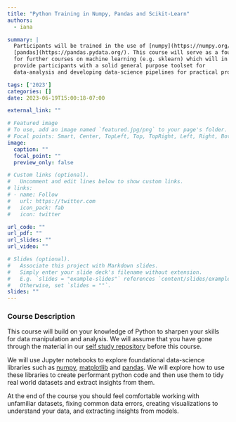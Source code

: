 ```yaml
---
title: "Python Training in Numpy, Pandas and Scikit-Learn"
authors: 
  - iana

summary: |
  Participants will be trained in the use of [numpy](https://numpy.org/) and
  [pandas](https://pandas.pydata.org/). This course will serve as a foundation
  for further courses on machine learning (e.g. sklearn) which will in turn
  provide participants with a solid general purpose toolset for
  data-analysis and developing data-science pipelines for practical problems.

tags: ['2023']
categories: []
date: 2023-06-19T15:00:18-07:00

external_link: ""

# Featured image
# To use, add an image named `featured.jpg/png` to your page's folder.
# Focal points: Smart, Center, TopLeft, Top, TopRight, Left, Right, BottomLeft, Bottom, BottomRight.
image:
  caption: ""
  focal_point: ""
  preview_only: false

# Custom links (optional).
#   Uncomment and edit lines below to show custom links.
# links:
# - name: Follow
#   url: https://twitter.com
#   icon_pack: fab
#   icon: twitter

url_code: ""
url_pdf: ""
url_slides: ""
url_video: ""

# Slides (optional).
#   Associate this project with Markdown slides.
#   Simply enter your slide deck's filename without extension.
#   E.g. `slides = "example-slides"` references `content/slides/example-slides.md`.
#   Otherwise, set `slides = ""`.
slides: ""
---
```

### Course Description
This course will build on your knowledge of Python to sharpen your skills for
data manipulation and analysis. We will assume that you have gone through the
material in our [self study
repository](https://github.com/ianabc/m2pi-python-self-study) before this course.

We will use Jupyter notebooks to explore foundational data-science libraries
such as [numpy](https://numpy.org), [matplotlib](https://matplotlib.org/) and
[pandas](https://pandas.pydata.org). We will explore how to use these libraries
to create performant python code and then use them to tidy real world datasets
and extract insights from them. 

At the end of the course you should feel comfortable working with unfamiliar
datasets, fixing common data errors, creating visualizations to understand your
data, and extracting insights from models.

